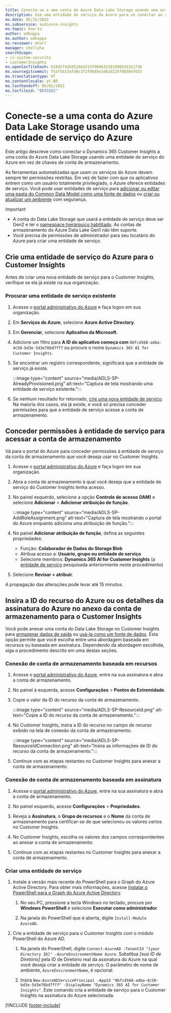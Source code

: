 ```yaml
---
title: Conecte-se a uma conta do Azure Data Lake Storage usando uma entidade de serviço
description: Use uma entidade de serviço do Azure para se conectar ao seu próprio data lake.
ms.date: 05/31/2022
ms.subservice: audience-insights
ms.topic: how-to
author: adkuppa
ms.author: adkuppa
ms.reviewer: mhart
manager: shellyha
searchScope:
- ci-system-security
- customerInsights
ms.openlocfilehash: b18d1f42b9510ebf23f0666322819865d132173b
ms.sourcegitcommit: f5af5613afd9c3f2f0695e2d62d225f0b504f033
ms.translationtype: HT
ms.contentlocale: pt-BR
ms.lasthandoff: 06/01/2022
ms.locfileid: "8833362"
---
```

# <a name="connect-to-an-azure-data-lake-storage-account-by-using-an-azure-service-principal"></a>Conecte-se a uma conta do Azure Data Lake Storage usando uma entidade de serviço do Azure

Este artigo descreve como conectar o Dynamics 365 Customer Insights a uma conta do Azure Data Lake Storage usando uma entidade de serviço do Azure em vez de chaves de conta de armazenamento.

As ferramentas automatizadas que usam os serviços do Azure devem sempre ter permissões restritas. Em vez de fazer com que os aplicativos entrem como um usuário totalmente privilegiado, o Azure oferece entidades de serviço. Você pode usar entidades de serviço para [adicionar ou editar uma pasta do Common Data Model como uma fonte de dados](connect-common-data-model.md) ou [criar ou atualizar um ambiente](create-environment.md) com segurança.

> [!IMPORTANT]
>
> - A conta do Data Lake Storage que usará a entidade de serviço deve ser Gen2 e ter o [namespace hierárquico habilitado](/azure/storage/blobs/data-lake-storage-namespace). As contas de armazenamento do Azure Data Lake Gen1 não têm suporte.
> - Você precisa de permissões de administrador para seu locatário do Azure para criar uma entidade de serviço.

## <a name="create-an-azure-service-principal-for-customer-insights"></a>Crie uma entidade de serviço do Azure para o Customer Insights

Antes de criar uma nova entidade de serviço para o Customer Insights, verifique se ela já existe na sua organização.

### <a name="look-for-an-existing-service-principal"></a>Procurar uma entidade de serviço existente

1. Acesse o [portal administrativo do Azure](https://portal.azure.com) e faça logon em sua organização.

2. Em **Serviços do Azure**, selecione **Azure Active Directory**.

3. Em **Gerenciar**, selecione **Aplicativo da Microsoft**.

4. Adicione um filtro para **A ID do aplicativo começa com** `0bfc4568-a4ba-4c58-bd3e-5d3e76bd7fff` ou procure o nome `Dynamics 365 AI for Customer Insights`.

5. Se encontrar um registro correspondente, significará que a entidade de serviço já existe.

   :::image type="content" source="media/ADLS-SP-AlreadyProvisioned.png" alt-text="Captura de tela mostrando uma entidade de serviço existente.":::

6. Se nenhum resultado for retornado, [crie uma nova entidade de serviço](#create-a-new-service-principal). Na maioria dos casos, ela já existe, e você só precisa conceder permissões para que a entidade de serviço acesse a conta de armazenamento.

## <a name="grant-permissions-to-the-service-principal-to-access-the-storage-account"></a>Conceder permissões à entidade de serviço para acessar a conta de armazenamento

Vá para o portal do Azure para conceder permissões à entidade de serviço da conta de armazenamento que você deseja usar no Customer Insights.

1. Acesse o [portal administrativo do Azure](https://portal.azure.com) e faça logon em sua organização.

1. Abra a conta de armazenamento à qual você deseja que a entidade de serviço do Customer Insights tenha acesso.

1. No painel esquerdo, selecione a opção **Controle de acesso (IAM)** e selecione **Adicionar** > **Adicionar atribuição de função**.

   :::image type="content" source="media/ADLS-SP-AddRoleAssignment.png" alt-text="Captura de tela mostrando o portal do Azure enquanto adiciona uma atribuição de função.":::

1. No painel **Adicionar atribuição de função**, defina as seguintes propriedades:
   - Função: **Colaborador de Dados do Storage Blob**
   - Atribua acesso a: **Usuário, grupo ou entidade de serviço**
   - Selecione membros: **Dynamics 365 AI for Customer Insights** (a [entidade de serviço](#create-a-new-service-principal) pesquisada anteriormente neste procedimento)

1. Selecione **Revisar + atribuir**.

A propagação das alterações pode levar até 15 minutos.

## <a name="enter-the-azure-resource-id-or-the-azure-subscription-details-in-the-storage-account-attachment-to-customer-insights"></a>Insira a ID do recurso do Azure ou os detalhes da assinatura do Azure no anexo da conta de armazenamento para o Customer Insights

Você pode anexar uma conta do Data Lake Storage no Customer Insights para [armazenar dados de saída](manage-environments.md) ou [usá-la como um fonte de dados](connect-dataverse-managed-lake.md). Esta opção permite que você escolha entre uma abordagem baseada em recursos ou baseada em assinatura. Dependendo da abordagem escolhida, siga o procedimento descrito em uma destas seções.

### <a name="resource-based-storage-account-connection"></a>Conexão de conta de armazenamento baseada em recursos

1. Acesse o [portal administrativo do Azure](https://portal.azure.com), entre na sua assinatura e abra a conta de armazenamento.

1. No painel à esquerda, acesse **Configurações** > **Pontos de Extremidade**.

1. Copie o valor da ID do recurso da conta de armazenamento.

   :::image type="content" source="media/ADLS-SP-ResourceId.png" alt-text="Copie a ID do recurso da conta de armazenamento.":::

1. No Customer Insights, insira a ID do recurso no campo de recurso exibido na tela de conexão da conta de armazenamento.

   :::image type="content" source="media/ADLS-SP-ResourceIdConnection.png" alt-text="Insira as informações de ID do recurso da conta de armazenamento.":::   

1. Continue com as etapas restantes no Customer Insights para anexar a conta de armazenamento.

### <a name="subscription-based-storage-account-connection"></a>Conexão de conta de armazenamento baseada em assinatura

1. Acesse o [portal administrativo do Azure](https://portal.azure.com), entre na sua assinatura e abra a conta de armazenamento.

1. No painel esquerdo, acesse **Configurações** > **Propriedades**.

1. Reveja a **Assinatura**, o **Grupo de recursos** e o **Nome** da conta de armazenamento para certificar-se de que selecionou os valores certos no Customer Insights.

1. No Customer Insights, escolha os valores dos campos correspondentes ao anexar a conta de armazenamento.

1. Continue com as etapas restantes no Customer Insights para anexar a conta de armazenamento.

### <a name="create-a-new-service-principal"></a>Criar uma entidade de serviço

1. Instale a versão mais recente do PowerShell para o Graph do Azure Active Directory. Para obter mais informações, acesse [Instalar o PowerShell para o Graph do Azure Active Directory](/powershell/azure/active-directory/install-adv2).

   1. No seu PC, pressione a tecla Windows no teclado, procure por **Windows PowerShell** e selecione **Executar como administrador**.

   1. Na janela do PowerShell que é aberta, digite `Install-Module AzureAD`.

2. Crie a entidade de serviço para o Customer Insights com o módulo PowerShell do Azure AD.

   1. Na janela do PowerShell, digite `Connect-AzureAD -TenantId "[your Directory ID]" -AzureEnvironmentName Azure`. Substitua *[sua ID de Diretório]* pela ID de Diretório real da assinatura do Azure na qual você deseja criar a entidade de serviço. O parâmetro de nome de ambiente, `AzureEnvironmentName`, é opcional.
  
   1. Insira `New-AzureADServicePrincipal -AppId "0bfc4568-a4ba-4c58-bd3e-5d3e76bd7fff" -DisplayName "Dynamics 365 AI for Customer Insights"`. Este comando cria a entidade de serviço para o Customer Insights na assinatura do Azure selecionada.

[!INCLUDE [footer-include](includes/footer-banner.md)]